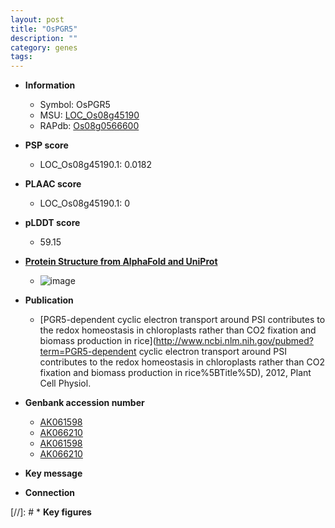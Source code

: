 ```yaml
---
layout: post
title: "OsPGR5"
description: ""
category: genes
tags: 
---
```


* **Information**  
    + Symbol: OsPGR5  
    + MSU: [LOC_Os08g45190](http://rice.plantbiology.msu.edu/cgi-bin/ORF_infopage.cgi?orf=LOC_Os08g45190)  
    + RAPdb: [Os08g0566600](http://rapdb.dna.affrc.go.jp/viewer/gbrowse_details/irgsp1?name=Os08g0566600)  

* **PSP score**  
    + LOC_Os08g45190.1: 0.0182 

* **PLAAC score**  
    + LOC_Os08g45190.1: 0 

* **pLDDT score**
    + 59.15

* **[Protein Structure from AlphaFold and UniProt](https://www.uniprot.org/uniprotkb/Q6Z1P2/entry#structure)**
    + ![image](https://ricepsp.github.io/images/Q6/AF-Q6Z1P2-F1.png)

* **Publication**  
    + [PGR5-dependent cyclic electron transport around PSI contributes to the redox homeostasis in chloroplasts rather than CO2 fixation and biomass production in rice](http://www.ncbi.nlm.nih.gov/pubmed?term=PGR5-dependent cyclic electron transport around PSI contributes to the redox homeostasis in chloroplasts rather than CO2 fixation and biomass production in rice%5BTitle%5D), 2012, Plant Cell Physiol.

* **Genbank accession number**  
    + [AK061598](http://www.ncbi.nlm.nih.gov/nuccore/AK061598)
    + [AK066210](http://www.ncbi.nlm.nih.gov/nuccore/AK066210)
    + [AK061598](http://www.ncbi.nlm.nih.gov/nuccore/AK061598)
    + [AK066210](http://www.ncbi.nlm.nih.gov/nuccore/AK066210)

* **Key message**  

* **Connection**  

[//]: # * **Key figures**  


